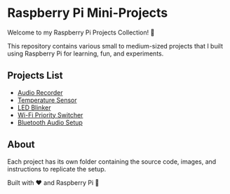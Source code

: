 # Raspberry Pi Mini-Projects

Welcome to my Raspberry Pi Projects Collection! 🎉

This repository contains various small to medium-sized projects that I built using Raspberry Pi for learning, fun, and experiments.

## Projects List

- [Audio Recorder](./AudioRecorder/README.md)
- [Temperature Sensor](./temperature-sensor/README.md)
- [LED Blinker](./led-blinker/README.md)
- [Wi-Fi Priority Switcher](./wifi-priority-switcher/README.md)
- [Bluetooth Audio Setup](./bluetooth-audio/README.md)

## About

Each project has its own folder containing the source code, images, and instructions to replicate the setup.

Built with ❤️ and Raspberry Pi 🥧
